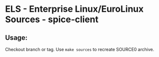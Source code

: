 # ELS - Enterprise Linux/EuroLinux Sources - spice-client
 
## Usage:
  Checkout branch or tag. Use `make sources` to recreate  SOURCE0 archive.
